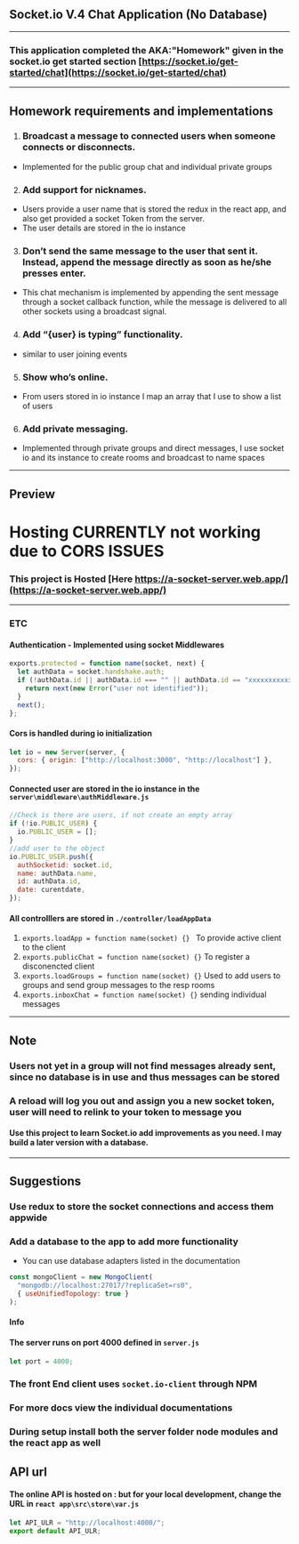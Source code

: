 ## Socket.io V.4 Chat Application (No Database)

---

### This application completed the AKA:"Homework" given in the socket.io get started section [https://socket.io/get-started/chat](https://socket.io/get-started/chat)

---

## Homework requirements and implementations

1. ### Broadcast a message to connected users when someone connects or disconnects.

- Implemented for the public group chat and individual private groups

2. ### Add support for nicknames.

- Users provide a user name that is stored the redux in the react app, and also get provided a socket Token from the server.
- The user details are stored in the io instance

3. ### Don’t send the same message to the user that sent it. Instead, append the message directly as soon as he/she presses enter.

- This chat mechanism is implemented by appending the sent message through a socket callback function, while the message is delivered to all other sockets using a broadcast signal.

4. ### Add “{user} is typing” functionality.

- similar to user joining events

5. ### Show who’s online.

- From users stored in io instance I map an array that I use to show a list of users

6.  ### Add private messaging.

- Implemented through private groups and direct messages, I use socket io and its instance to create rooms and broadcast to name spaces

---

## Preview

# Hosting CURRENTLY not working due to CORS ISSUES

### This project is Hosted [Here https://a-socket-server.web.app/](https://a-socket-server.web.app/)

---

### ETC

#### Authentication - Implemented using socket Middlewares

```js
exports.protected = function name(socket, next) {
  let authData = socket.handshake.auth;
  if (!authData.id || authData.id === "" || authData.id == "xxxxxxxxxxxx") {
    return next(new Error("user not identified"));
  }
  next();
};
```

#### Cors is handled during io initialization

```js
let io = new Server(server, {
  cors: { origin: ["http://localhost:3000", "http://localhost"] },
});
```

#### Connected user are stored in the io instance in the `server\middleware\authMiddleware.js`

```js
//Check is there are users, if not create an empty array
if (!io.PUBLIC_USER) {
  io.PUBLIC_USER = [];
}
//add user to the object
io.PUBLIC_USER.push({
  authSocketid: socket.id,
  name: authData.name,
  id: authData.id,
  date: curentdate,
});
```

#### All controlllers are stored in `./controller/loadAppData`

1. `exports.loadApp = function name(socket) {} ` To provide active client to the client
2. `exports.publicChat = function name(socket) {}` To register a disconencted client
3. `exports.loadGroups = function name(socket) {}` Used to add users to groups and send group messages to the resp rooms
4. `exports.inboxChat = function name(socket) {}` sending individual messages

---

## Note

### Users not yet in a group will not find messages already sent, since no database is in use and thus messages can be stored

### A reload will log you out and assign you a new socket token, user will need to relink to your token to message you

#### Use this project to learn Socket.io add improvements as you need. I may build a later version with a database.

---

## Suggestions

### Use redux to store the socket connections and access them appwide

### Add a database to the app to add more functionality

- You can use database adapters listed in the documentation

```js
const mongoClient = new MongoClient(
  "mongodb://localhost:27017/?replicaSet=rs0",
  { useUnifiedTopology: true }
);
```

#### Info

#### The server runs on port 4000 defined in `server.js `

```js
let port = 4000;
```

### The front End client uses `socket.io-client` through NPM

### For more docs view the individual documentations

### During setup install both the server folder node modules and the react app as well

## API url

#### The online API is hosted on : but for your local development, change the URL in `react app\src\store\var.js`

```js
let API_ULR = "http://localhost:4000/";
export default API_ULR;
```
